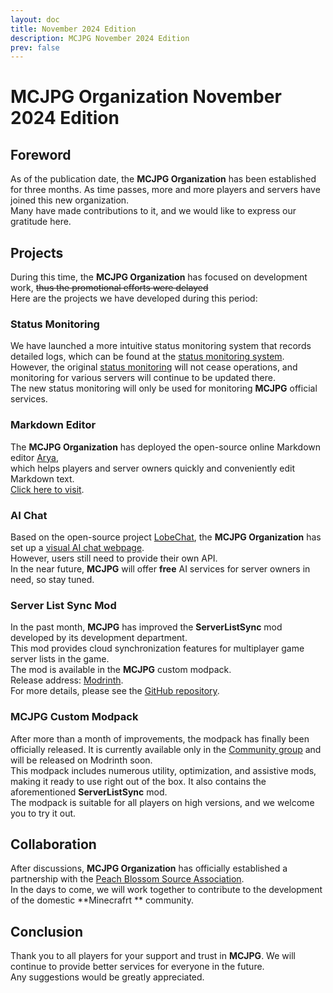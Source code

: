```yaml
---
layout: doc
title: November 2024 Edition
description: MCJPG November 2024 Edition
prev: false
---
```

# MCJPG Organization November 2024 Edition

## Foreword

As of the publication date, the **MCJPG Organization** has been established for three months. As time passes, more and more players and servers have joined this new organization.  
Many have made contributions to it, and we would like to express our gratitude here.

## Projects

During this time, the **MCJPG Organization** has focused on development work, ~~thus the promotional efforts were delayed~~  
Here are the projects we have developed during this period:

### Status Monitoring

We have launched a more intuitive status monitoring system that records detailed logs, which can be found at the [status monitoring system](https://bstatus.mcjpg.org/).  
However, the original [status monitoring](https://status.mcjpg.org/) will not cease operations, and monitoring for various servers will continue to be updated there.  
The new status monitoring will only be used for monitoring **MCJPG** official services.

### Markdown Editor

The **MCJPG Organization** has deployed the open-source online Markdown editor [Arya](https://github.com/nicejade/markdown-online-editor),  
which helps players and server owners quickly and conveniently edit Markdown text.  
[Click here to visit](https://editor.mcjpg.org).

### AI Chat

Based on the open-source project [LobeChat](https://github.com/lobehub/lobe-chat), the **MCJPG Organization** has set up a [visual AI chat webpage](https://chat.mcjpg.org/).  
However, users still need to provide their own API.  
In the near future, **MCJPG** will offer **free** AI services for server owners in need, so stay tuned.

### Server List Sync Mod

In the past month, **MCJPG** has improved the **ServerListSync** mod developed by its development department.  
This mod provides cloud synchronization features for multiplayer game server lists in the game.  
The mod is available in the **MCJPG** custom modpack.  
Release address: [Modrinth](https://modrinth.com/mod/serverlistsync).  
For more details, please see the [GitHub repository](https://github.com/MineJPGcraft/ServerListSync).

### MCJPG Custom Modpack

After more than a month of improvements, the modpack has finally been officially released. It is currently available only in the [Community group](https://qm.qq.com/q/bAZle5ABzy) and will be released on Modrinth soon.  
This modpack includes numerous utility, optimization, and assistive mods, making it ready to use right out of the box. It also contains the aforementioned **ServerListSync** mod.  
The modpack is suitable for all players on high versions, and we welcome you to try it out.

## Collaboration

After discussions, **MCJPG Organization** has officially established a partnership with the [Peach Blossom Source Association](http://qm.qq.com/cgi-bin/qm/qr?_wv=1027&k=_f6OAfAbCuyIbiny20DsPSd33-Zx-hRU&authKey=6kJlwUInU9ZPwU2SureaIgMLq%2FMMHWB0FsBbai5qdoch8uk%2BxPBp4cMOg2evXWXy&noverify=0&group_code=415027991).  
In the days to come, we will work together to contribute to the development of the domestic **Minecrafrt
** community.

## Conclusion

Thank you to all players for your support and trust in **MCJPG**. We will continue to provide better services for everyone in the future.  
Any suggestions would be greatly appreciated.